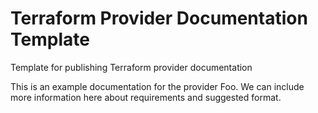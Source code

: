 # Terraform Provider Documentation Template
Template for publishing Terraform provider documentation

This is an example documentation for the provider Foo. We can include more information here about requirements and suggested format.